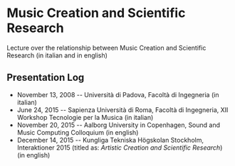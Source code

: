 # Music Creation and Scientific Research

Lecture over the relationship between Music Creation and Scientific Research (in italian and in english)

## Presentation Log

* November 13, 2008 -- Università di Padova, Facoltà di Ingegneria (in italian)
* June 24, 2015 -- Sapienza Università di Roma, Facoltà di Ingegneria, XII Workshop Tecnologie per la Musica (in italian)
* November 20, 2015 -- Aalborg University in Copenhagen, Sound and Music Computing Colloquium (in english)
* December 14, 2015 -- Kungliga Tekniska Högskolan Stockholm, Interaktioner 2015 (titled as: *Artistic Creation and Scientific Research*) (in english)
